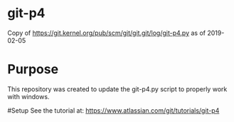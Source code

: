 # git-p4
Copy of https://git.kernel.org/pub/scm/git/git.git/log/git-p4.py as of 2019-02-05

# Purpose
This repository was created to update the git-p4.py script to properly work with windows.

#Setup
See the tutorial at: https://www.atlassian.com/git/tutorials/git-p4